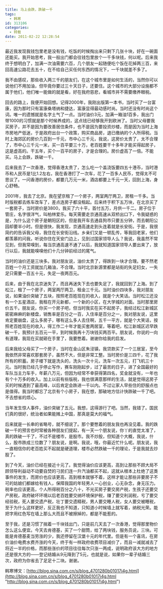 ```yaml
---
title: 马上会跌，跌破一千
tags:
  - 韩寒
id: 313106
categories:
  - 转载
date: 2011-02-22 12:28:54
---
```


最近我发现我钱包里老是没有钱，吃饭的时候掏出来只剩下几张十块，好在一碗面还能买。我开始思考，我一般出门都会往钱包里放个一千多块钱，何以呢。后来我终于想明白了，加满一次油需要六百，几个朋友一起随便吃个饭在花掉两三百，来回高速公路花去五十，在不给自己买任何东西的情况下，一千块就差不多了。

我不由感叹，那些收入两三千的朋友们，在这个城市里是如何生活的，当然你可以说他们不用加油，但毕竟你要过三十天日子，还要住。这个城市的大部分设施都不属于他们，他们唯一能做的就是看，好在我府慈悲，看城市并不需要缴养眼税。

回去的路上，我便开始回想。记得2000年，我刚出版第一本书，当时买了一台富康，因为那时只有富康桑塔纳和捷达，富康显得最动感时尚。当时还没有时尚这个词。唯一的遗憾就是名字土气了一点。当时油价3元，加满一箱油1百多，我出门带1000的习惯就是那个时候养成的，这点钱已经够我开到欧洲了。当时父母要我买房子，并不是因为要改善居住条件，也不是因为要投资炒楼，而是因为当时上海市房地产低迷，于是政府出台一个政策，购买商品房，退已缴纳的个人所得税。当时上海郊区的房价几百到一千元，市中心三千元，我说，这房价太贵了，太不合理了，市中心三千元一米，买一百平要三十万，老百姓要干十多年才能买得起房子，这是虚高的。干五年，买个一百平的房子，才是合理的。房价虚高了一倍。不能买。马上会跌，跌破一千。

后来我去了一次香港，觉得香港太贵了，怎么吃一个盖浇饭要四五十港币，当时港币和人民币是1比1.2左右，我在香港打了一次车，花了一百多人民币，觉得太不可思议了。一问香港的房价，都要几万元一米，酒店都要上千元一天，回到上海，身心舒畅。

2001年，我去了北京。我在望京租了一个房子，两室两厅两卫，房租一千多。当时版税都去练车改车了，差点连房子都没租起。后来终于积下五万块，在北京买了一套房子，当时房价是3800，我买了六十平，首付五万，月供一千二。房子位于管庄，名字很洋气，叫柏林爱乐。每天需要走京通高速从双桥出口下，令我疑惑的是，为什么这个房子是朝阳区的，但是我开车去通县狗市只要五分钟，而去朝阳公园却要半小时。但是很快，我发现，京通高速走到头连着就是长安街。于是，我很简约的告诉我父母，我住在长安街沿线。乡亲们又是一顿乱传，等我回老家，他们都羡慕的问我，听说你住在天安门边上，见到过国家领导人么？我说，我虽然不常见到，但我常嗅到，每当京通高速不通了以后，我就知道国家领导人要出来了，放行以后，我就能嗅嗅他们十几分钟前经过的尾气。

当时的油价还是三块多。我对朋友说，油价太贵了，得跌到一块才合理。要不然老百姓一个月工资就加几箱油，不合理。当时北京新源里都是站街的失足妇女，一失足只需要一百五十元，失足一夜两百元。

后来，由于我在北京迷失了，而且再迷失下去也要失足了，我就回到了上海。到了松江，租了一个房子，两室两厅两卫，租金三千元。当时油价四块多，我对朋友说，如果油价突破了五块，按照老百姓现在的收入，就是个大笑话。当时松江还没有一个五星酒店，我租在开元新都，一个新的小区，在大学城的对面。当时那里房价五千。朋友说，你买一个房子吧，但当时我实在买不起房子，我经过松江新城区密密麻麻的新楼盘，销售率是百分之一百，入住率是百分之一，我对朋友说，这里肯定要崩盘，这么多房子，哪有这么多人去住啊，五千一平方，就是个大笑话，按照老百姓现在的收入，得工作二十年才能买套两居室，等着吧，松江新城区迟早跌破一千，我预计五百元一平，到时候我再十万块钱买两百平。朋友说，你说的一向有道理，我现在买就砸在手里了，我要憋着。谢谢你给我的启发。

后来我给父母买了一个房子，当时在金山区朱泾镇，我贷款买了一个三居室，至今我依然非常喜欢那套房子，虽然不大，但是非常工整。当时房价是三四千，花了我所有的积蓄。房子楼下就是洗头的，洗头一次十元，洗车一次五元，打飞机三十元。当时我已经几乎停止写作，赛车刚刚起步，过了最苦的日子，进了全国最好的车队当主力车手，年薪八万元，但因为经常不幸获得第四名，奖金就没有，一年也有个十万多的收入。加上以前有些版税，我也很满意那样的生活，就是觉得这房子买的时候遇到了最高峰，以后肯定会跌进一千以内。不过让家人早些住的舒服点也是值得。我当时都忘了北京有个小房子，我在想，那破地方估计快跌破一千了吧。不去想省的烦心。

当年发生惊人事件，油价突破了五元。我想，这得游行了吧。当然，我错了。国民们真的很好，统治者如果能摊上中国，那真是莫大的福气。

后来就是一长串的省略号，就不细说了。那个要憋着的朋友我也再没见着。我的跌破一千的预言也时常被各种朋友们提起，有一天一个朋友说，你丫的直觉太准了，真的跌破一千了，不过不是楼市，是股市。我不炒股，但知道个大概，我说，什么，股市跌成三位数了？朋友说，是啊。我说，哦，你最近忙什么呢。朋友说，我一直相信你的老百姓买不起就是硬道理，楼市必然跌破一千的理论，于是我就去炒股了。

到了今天，油价已经在接近十元了。我觉得油价应该更高，高到让那些不顾大局不顾领导利益动不动要自焚的刁民们连一升汽油都买不起，这就从根本上杜绝了这类事件的发生，而房价也应该更高，高到根本就够不着，这样才能让那些非要房子不可的姑娘们都嫁给有钱人，保障我国的年轻男人一心创业，心无杂念，身无压力。税率也应该更高，个人所得税百分之八十，不光买房子要交房产税，生孩子还要交产房税，政府破坏环境以后老百姓要交纳环境保护税，赚了要交利润税，亏了要交经验税，死人要交遗产税，壮丁要交遗精税，男人要交睡人税，女人要交被睡税，至于为什么这样更好，反正我也不知道，只知道小时候墙上就写着，纳税光荣。能把字用红色写在墙上那么大而且不被擦掉的，都是不能惹的。

至于我，还是习惯了揣着一千块钱出门，只是前几天去了一次香港，觉得那里物价怎么这么便宜。今天去肯德基，买了一个甜筒，给了两块钱，服务员说，三块。可能是肯德基麦当劳涨的少，我还停留在汉堡十元的年代里。但是有一个喜讯，在房价油价电费水费齐涨的今天，终于有一样政府收费项目减价了，而且一减就减去了将近一半的价格，而那些涨价的项目往往每次只涨一两成，说明政府该大方的地方还是很大方的——登记结婚从9元降到了5元，也就是说，如果你一辈子结婚三次，政府为你省去了足足十二块。谢谢。

韩寒博文：[http://blog.sina.com.cn/s/blog_4701280b01017i4g.html](http://blog.sina.com.cn/s/blog_4701280b01017i4g.html "http://blog.sina.com.cn/s/blog_4701280b01017i4g.html")